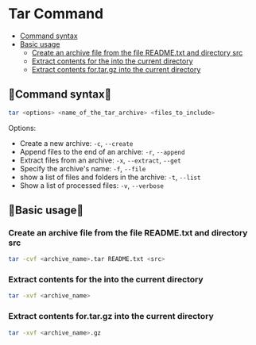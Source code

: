 # Tar Command

- [Command syntax](#Command%20syntax)
- [Basic usage](#Basic%20usage)
	- [Create an archive file from the file README.txt and directory src](#Create%20an%20archive%20file%20from%20the%20file%20README.txt%20and%20directory%20src)
	- [Extract contents for the into the current directory](#Extract%20contents%20for%20the%20into%20the%20current%20directory)
	- [Extract contents for.tar.gz into the current directory](#Extract%20contents%20for.tar.gz%20into%20the%20current%20directory)


## 📖Command syntax📖

```bash
tar <options> <name_of_the_tar_archive> <files_to_include>
```

Options:

- Create a new archive: ``-c``, ``--create``
- Append files to the end of an archive:  ``-r``, ``--append``
- Extract files from an archive: ``-x``, ``--extract``, ``--get``
- Specify the archive's name: ``-f``, ``--file``
- show a list of files and folders in the archive: ``-t``, ``--list``
- Show a list of processed files: ``-v``, ``--verbose``

## 🔧Basic usage🔧

### Create an archive file from the file README.txt and directory src

```bash
tar -cvf <archive_name>.tar README.txt <src>
```

### Extract contents for the into the current directory

```bash
tar -xvf <archive_name>
```

### Extract contents for.tar.gz into the current directory

```bash
tar -xvf <archive_name>.gz
```
